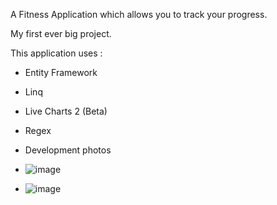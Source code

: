 A Fitness Application which allows you to track your progress.

My first ever big project.

This application uses : 

- Entity Framework
- Linq
- Live Charts 2 (Beta)
- Regex

- Development photos
- ![image](https://github.com/Olafo0/FitnessTrackerV2/assets/89582698/85e2623d-419e-4e4c-bd26-b90e812ba6fb)
- ![image](https://github.com/Olafo0/FitnessTrackerV2/assets/89582698/8d376f39-5eef-4582-b437-5fde2171829e)



